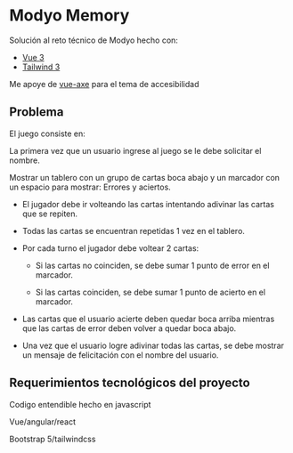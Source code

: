 # Modyo Memory

Solución al reto técnico de Modyo hecho con:

* [Vue 3](https://github.com/vuejs/core)
* [Tailwind 3](https://github.com/tailwindlabs/tailwindcss)

Me apoye de [vue-axe](https://github.com/vue-a11y/vue-axe-next) para el tema de accesibilidad

## Problema

El juego consiste en: 

La primera vez que un usuario ingrese al juego se le debe solicitar el nombre.

Mostrar un tablero con un grupo de cartas boca abajo y un marcador con un espacio para mostrar: Errores y aciertos.

* El jugador debe ir volteando las cartas intentando adivinar las cartas que se repiten.

* Todas las cartas se encuentran repetidas 1 vez en el tablero.

* Por cada turno el jugador debe voltear 2 cartas:

    * Si las cartas no coinciden, se debe sumar 1 punto de error en el marcador.

    * Si las cartas coinciden, se debe sumar 1 punto de acierto en el marcador.

* Las cartas que el usuario acierte deben quedar boca arriba mientras que las cartas de error deben volver a quedar boca abajo.

* Una vez que el usuario logre adivinar todas las cartas, se debe mostrar un mensaje de felicitación con el nombre del usuario.

## Requerimientos tecnológicos del proyecto

Codigo entendible hecho en javascript

Vue/angular/react

Bootstrap 5/tailwindcss
